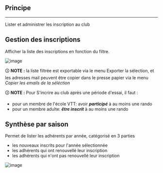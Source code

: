## Principe
***
Lister et administrer les inscription au club

## Gestion des inscriptions

Afficher la liste des inscriptions en fonction du filtre.

![image](/wiki/img/inscriptions/list.png)

🛈 **NOTE :** la liste filtrée est exportable via le menu Exporter la sélection, et les adresses mail peuvent être copier dans le presse papier via le menu *Copier les emails de la séléction*


🛈 **NOTE :** Pour S'incrire au club après une période d'essai, il faut :
- pour un membre de l'école VTT: avoir ***participé*** à au moins une rando
- pour un membre adulte: ***être inscrit*** à au moins une rando

## Synthèse par saison
Permet de lister les adhérents par année, catégorisé en 3 parties
- les nouveaux inscrits pour l'année sélectionnée
- les adhérents qui ont renouvellé leur inscription
- les adhérents qui n'ont pas renouvellé leur inscription

![image](/wiki/img/inscriptions/synthese.png)



